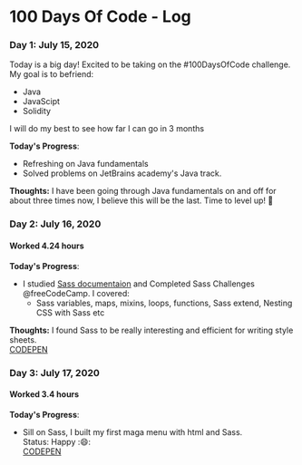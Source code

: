 # 100 Days Of Code - Log

### Day 1: July 15, 2020

Today is a big day! Excited to be taking on the #100DaysOfCode challenge.
My goal is to befriend:
* Java 
* JavaScipt
* Solidity

I will do my best to see how far I can go in 3 months

**Today's Progress**: 
* Refreshing on Java fundamentals
* Solved problems on JetBrains academy's Java track.  

**Thoughts:** I have been going through Java fundamentals on and off for about three times now, I believe this will be the last. Time to level up! :muscle:

### Day 2: July 16, 2020
#### Worked 4.24 hours
**Today's Progress**: 
* I studied [Sass documentaion](https://sass-lang.com/documentation/syntax) and Completed Sass Challenges @freeCodeCamp. I covered: 
  * Sass variables, maps, mixins, loops, functions, Sass extend, Nesting CSS with Sass etc

**Thoughts:** I found Sass to be really interesting and efficient for writing style sheets.   
[CODEPEN](https://codepen.io/abdulqadirfy/details/bGEmGda)

### Day 3: July 17, 2020
#### Worked 3.4 hours
**Today's Progress**: 
 * Sill on Sass, I built my first maga menu with html and Sass.   
Status: Happy ::smile::  
[CODEPEN](https://codepen.io/abdulqadirfy/pen/wvMQGrM)  
 
